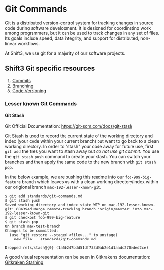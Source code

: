 # Git Commands
Git is a distributed version-control system for tracking changes in source code during software development. It is designed for coordinating work among programmers, but it can be used to track changes in any set of files. Its goals include speed, data integrity, and support for distributed, non-linear workflows.

At Shift3, we use git for a majority of our software projects.

## Shift3 Git specific resources
1. [Commits](commits.md)
2. [Branching](branching.md)
3. [Code Versioning](code-versioning.md)

### Lesser known Git Commands

#### Git Stash

Git Official Documentation: https://git-scm.com/docs/git-stash

Git Stash is used to record the current state of the working directory and index (your code within your current branch) but want to go back to a clean working directory. In order to "stash" your code away for future use, first `git add` the files you want to stash away but *do not use git commit*. You use the `git stash push` command to create your stash. You can switch your branches and then apply the same code to the new branch with `git stash pop`. 

In the below example, we are pushing this readme into our `foo-999-big-feature` branch which leaves us with a clean working directory/index within our origional branch `mac-192-lesser-known-git`.
```shell
$ git add standards/git-commands.md
$ git stash push
Saved working directory and index state WIP on mac-192-lesser-known-git: 60a39ed Merge remote-tracking branch 'origin/master' into mac-192-lesser-known-git
$ git checkout foo-999-big-feature
$ git stash pop
On branch mac-test-branch
Changes to be committed:
  (use "git restore --staged <file>..." to unstage)
	new file:   standards/git-commands.md

Dropped refs/stash@{0} (1a5b247bdd51df733d9ab2e1d1aadc270eded2ce)
```

A good visual representation can be seen in Gitkrakens documentation: [Gitkraken Stashing](https://support.gitkraken.com/working-with-commits/stashing/)
